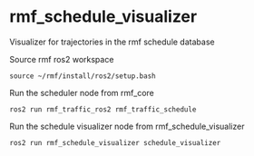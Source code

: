 # rmf_schedule_visualizer
Visualizer for trajectories in the rmf schedule database

Source rmf ros2 workspace 

`source ~/rmf/install/ros2/setup.bash`

Run the scheduler node from rmf_core

`ros2 run rmf_traffic_ros2 rmf_traffic_schedule`

Run the schedule visualizer node from rmf_schedule_visualizer

`ros2 run rmf_schedule_visualizer schedule_visualizer`

